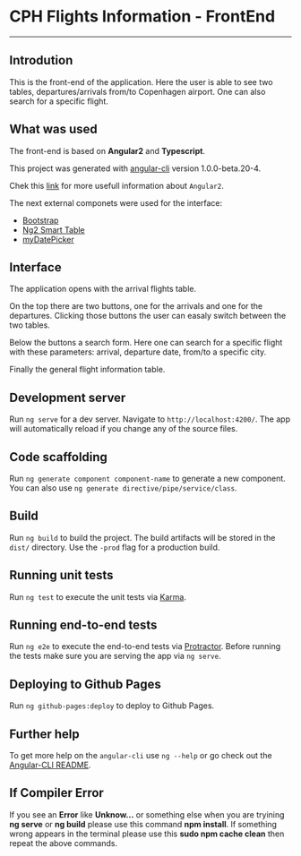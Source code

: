 # CPH Flights Information - FrontEnd

---
## Introdution
This is the front-end of the application. Here the user is able to see two tables, departures/arrivals from/to Copenhagen airport. One can also search for a specific flight.

## What was used
The front-end is based on **Angular2** and **Typescript**.

This project was generated with [angular-cli](https://github.com/angular/angular-cli) version 1.0.0-beta.20-4.

Chek this [link](https://angular.io/docs/ts/latest/) for more usefull information about `Angular2`.

The next external componets were used for the interface:

* [Bootstrap](https://valor-software.com/ng2-bootstrap/#/)
* [Ng2 Smart Table](https://akveo.github.io/ng2-smart-table/)
* [myDatePicker](https://github.com/kekeh/mydatepicker)

## Interface
The application opens with the arrival flights table.

On the top there are two buttons, one for the arrivals and one for the departures. Clicking those buttons the user can easaly switch between the two tables.

Below the buttons a search form. Here one can search for a specific flight with these parameters: arrival, departure
date, from/to a specific city.

Finally the general flight information table.

## Development server
Run `ng serve` for a dev server. Navigate to `http://localhost:4200/`. The app will automatically reload if you change any of the source files.

## Code scaffolding

Run `ng generate component component-name` to generate a new component. You can also use `ng generate directive/pipe/service/class`.

## Build

Run `ng build` to build the project. The build artifacts will be stored in the `dist/` directory. Use the `-prod` flag for a production build.

## Running unit tests

Run `ng test` to execute the unit tests via [Karma](https://karma-runner.github.io).

## Running end-to-end tests

Run `ng e2e` to execute the end-to-end tests via [Protractor](http://www.protractortest.org/).
Before running the tests make sure you are serving the app via `ng serve`.

## Deploying to Github Pages

Run `ng github-pages:deploy` to deploy to Github Pages.

## Further help

To get more help on the `angular-cli` use `ng --help` or go check out the [Angular-CLI README](https://github.com/angular/angular-cli/blob/master/README.md).

## If Compiler Error
If you see an **Error** like **Unknow...** or something else when you are tryining **ng serve** or **ng build** please use this command **npm install**. If something wrong appears in the terminal please use this **sudo npm cache clean** then repeat the above commands.
